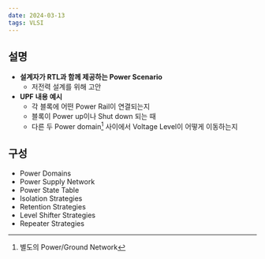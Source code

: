 ```yaml
---
date: 2024-03-13
tags: VLSI
---
```


## 설명

- **설계자가 RTL과 함께 제공하는 Power Scenario**
	- 저전력 설계를 위해 고안
- **UPF 내용 예시**
	- 각 블록에 어떤 Power Rail이 연결되는지
	- 블록이 Power up이나 Shut down 되는 때
	- 다른 두 Power domain[^1] 사이에서 Voltage Level이 어떻게 이동하는지



## 구성

- Power Domains
- Power Supply Network
- Power State Table
- Isolation Strategies
- Retention Strategies
- Level Shifter Strategies
- Repeater Strategies

[^1]: 별도의 Power/Ground Network